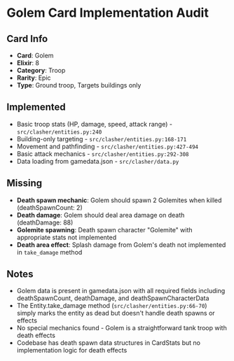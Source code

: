 # Golem Card Implementation Audit

## Card Info
- **Card**: Golem
- **Elixir**: 8
- **Category**: Troop
- **Rarity**: Epic
- **Type**: Ground troop, Targets buildings only

## Implemented
- Basic troop stats (HP, damage, speed, attack range) - `src/clasher/entities.py:240`
- Building-only targeting - `src/clasher/entities.py:168-171`
- Movement and pathfinding - `src/clasher/entities.py:427-494`
- Basic attack mechanics - `src/clasher/entities.py:292-308`
- Data loading from gamedata.json - `src/clasher/data.py`

## Missing
- **Death spawn mechanic**: Golem should spawn 2 Golemites when killed (deathSpawnCount: 2)
- **Death damage**: Golem should deal area damage on death (deathDamage: 88)
- **Golemite spawning**: Death spawn character "Golemite" with appropriate stats not implemented
- **Death area effect**: Splash damage from Golem's death not implemented in `take_damage` method

## Notes
- Golem data is present in gamedata.json with all required fields including deathSpawnCount, deathDamage, and deathSpawnCharacterData
- The Entity.take_damage method (`src/clasher/entities.py:66-70`) simply marks the entity as dead but doesn't handle death spawns or effects
- No special mechanics found - Golem is a straightforward tank troop with death effects
- Codebase has death spawn data structures in CardStats but no implementation logic for death effects